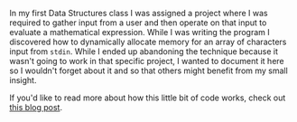 In my first Data Structures class I was assigned a project where I was required
to gather input from a user and then operate on that input to evaluate a
mathematical expression. While I was writing the program I discovered how to
dynamically allocate memory for an array of characters input from `stdin`. While
I ended up abandoning the technique because it wasn't going to work in that
specific project, I wanted to document it here so I wouldn't forget about it
and so that others might benefit from my small insight.

If you'd like to read more about how this little bit of code works, check out [this blog post]().
